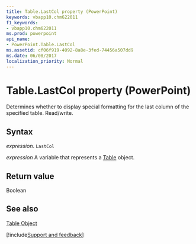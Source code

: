 ```yaml
---
title: Table.LastCol property (PowerPoint)
keywords: vbapp10.chm622011
f1_keywords:
- vbapp10.chm622011
ms.prod: powerpoint
api_name:
- PowerPoint.Table.LastCol
ms.assetid: cf06f919-4092-8a8e-3fed-74456a507dd9
ms.date: 06/08/2017
localization_priority: Normal
---
```



# Table.LastCol property (PowerPoint)

Determines whether to display special formatting for the last column of the specified table. Read/write.


## Syntax

_expression_. `LastCol`

_expression_ A variable that represents a [Table](PowerPoint.Table.md) object.


## Return value

Boolean


## See also


[Table Object](PowerPoint.Table.md)

[!include[Support and feedback](~/includes/feedback-boilerplate.md)]